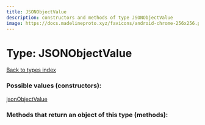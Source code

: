 ```yaml
---
title: JSONObjectValue
description: constructors and methods of type JSONObjectValue
image: https://docs.madelineproto.xyz/favicons/android-chrome-256x256.png
---
```

# Type: JSONObjectValue  
[Back to types index](index.md)



### Possible values (constructors):

[jsonObjectValue](../constructors/jsonObjectValue.md)  



### Methods that return an object of this type (methods):



